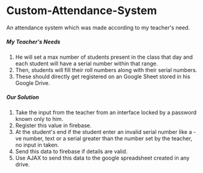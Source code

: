 # Custom-Attendance-System

An attendance system which was made according to my teacher's need.

##### My Teacher's Needs

1. He will set a max number of students present in the class that day and each student will have a serial number within that range.
2. Then, students will fill their roll numbers along with their serial numbers.
3. These should directly get registered on an Google Sheet stored in his Google Drive.

##### Our Solution

1. Take the input from the teacher from an interface locked by a password known only to him.
2. Register this value in firebase.
3. At the student's end if the student enter an invalid serial number like a -ve number, text or a serial greater than the 
number set by the teacher, no input in taken.
4. Send this data to firebase if details are valid.
5. Use AJAX to send this data to the google spreadsheet created in any drive.


